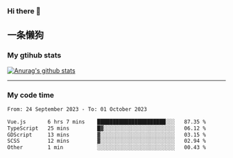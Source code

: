 ### Hi there 👋

## 一条懒狗
<!--
**kiss-me-quickly/kiss-me-quickly** is a ✨ _special_ ✨ repository because its `README.md` (this file) appears on your GitHub profile.

Here are some ideas to get you started:

- 🔭 I’m currently working on ...
- 🌱 I’m currently learning ...
- 👯 I’m looking to collaborate on ...
- 🤔 I’m looking for help with ...
- 💬 Ask me about ...
- 📫 How to reach me: ...
- 😄 Pronouns: ...
- ⚡ Fun fact: ...
-->


### My gtihub stats

[![Anurag's github stats](https://github-readme-stats.vercel.app/api?username=kiss-me-quickly)](https://github.com/anuraghazra/github-readme-stats)

***

### My code time

<!--START_SECTION:waka-->

```txt
From: 24 September 2023 - To: 01 October 2023

Vue.js       6 hrs 7 mins    ██████████████████████░░░   87.35 %
TypeScript   25 mins         █▓░░░░░░░░░░░░░░░░░░░░░░░   06.12 %
GDScript     13 mins         ▓░░░░░░░░░░░░░░░░░░░░░░░░   03.15 %
SCSS         12 mins         ▓░░░░░░░░░░░░░░░░░░░░░░░░   02.94 %
Other        1 min           ░░░░░░░░░░░░░░░░░░░░░░░░░   00.43 %
```

<!--END_SECTION:waka-->
